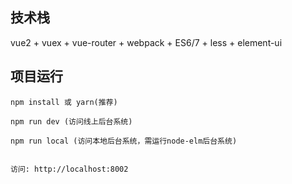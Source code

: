 
## 技术栈

vue2 + vuex + vue-router + webpack + ES6/7 + less + element-ui


## 项目运行


```
npm install 或 yarn(推荐)

npm run dev (访问线上后台系统)

npm run local (访问本地后台系统，需运行node-elm后台系统)


访问: http://localhost:8002

```